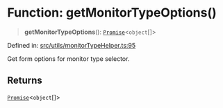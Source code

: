 # Function: getMonitorTypeOptions()

> **getMonitorTypeOptions**(): [`Promise`](https://developer.mozilla.org/docs/Web/JavaScript/Reference/Global_Objects/Promise)\<`object`[]\>

Defined in: [src/utils/monitorTypeHelper.ts:95](https://github.com/Nick2bad4u/Uptime-Watcher/blob/dca5483e793478722cd3e6e125cafcec5fc771f0/src/utils/monitorTypeHelper.ts#L95)

Get form options for monitor type selector.

## Returns

[`Promise`](https://developer.mozilla.org/docs/Web/JavaScript/Reference/Global_Objects/Promise)\<`object`[]\>
